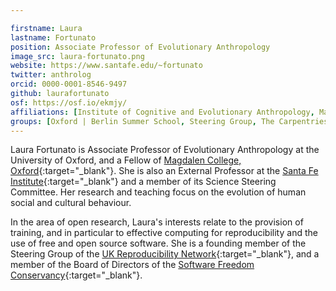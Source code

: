 ```yaml
---

firstname: Laura
lastname: Fortunato
position: Associate Professor of Evolutionary Anthropology
image_src: laura-fortunato.png
website: https://www.santafe.edu/~fortunato
twitter: anthrolog
orcid: 0000-0001-8546-9497
github: laurafortunato
osf: https://osf.io/ekmjy/
affiliations: [Institute of Cognitive and Evolutionary Anthropology, Magdalen College, School of Anthropology & Museum Ethnography, Social Sciences Division]
groups: [Oxford | Berlin Summer School, Steering Group, The Carpentries, Oxford Free Open Source Software]
---
```


Laura Fortunato is Associate Professor of Evolutionary Anthropology at
the University of Oxford, and a Fellow of [Magdalen College,
Oxford](https://www.magd.ox.ac.uk/){:target="_blank"}. She is also an External Professor
at the [Santa Fe Institute](http://www.santafe.edu/){:target="_blank"} and a member of
its Science Steering Committee. Her research and teaching focus on the
evolution of human social and cultural behaviour.

In the area of open research, Laura's interests relate to the
provision of training, and in particular to effective computing for
reproducibility and the use of free and open source software. She is a
founding member of the Steering Group of the [UK Reproducibility
Network](http://www.ukrn.org/){:target="_blank"}, and a member of the Board of Directors
of the [Software Freedom Conservancy](https://sfconservancy.org/){:target="_blank"}.
